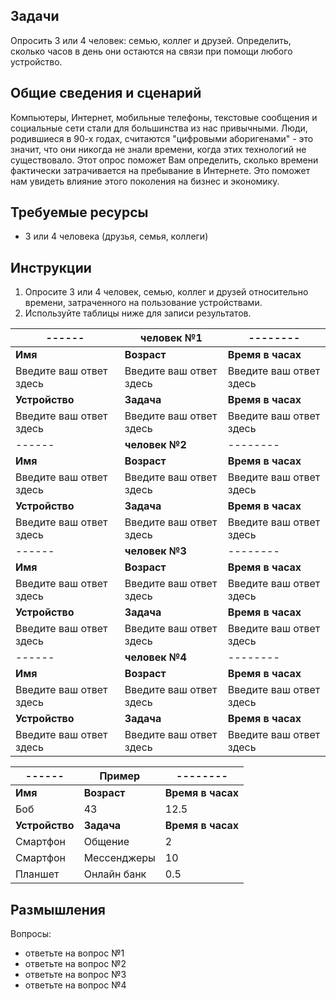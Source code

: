 ## Задачи

Опросить 3 или 4 человек: семью, коллег и друзей. Определить, сколько часов в день они остаются на связи при помощи любого устройство.

## Общие сведения и сценарий

Компьютеры, Интернет, мобильные телефоны, текстовые сообщения и социальные сети стали для большинства из нас привычными. Люди, родившиеся в 90-х годах, считаются "цифровыми аборигенами" - это значит, что они никогда не знали времени, когда этих технологий не существовало. Этот опрос поможет Вам определить, сколько времени фактически затрачивается на пребывание в Интернете. Это поможет нам увидеть влияние этого поколения на бизнес и экономику.

## Требуемые ресурсы

* 3 или 4 человека (друзья, семья, коллеги)

## Инструкции

1. Опросите 3 или 4 человек, семью, коллег и друзей относительно времени, затраченного на пользование устройствами.
2. Используйте таблицы ниже для записи результатов.

|------ | человек №1 |-------- |
|---- | ------------ | ------------|
| **Имя** | **Возраст** | **Время в часах** |
| Введите ваш ответ здесь | Введите ваш ответ здесь | Введите ваш ответ здесь |
| **Устройство** | **Задача** | **Время в часах** |
| Введите ваш ответ здесь | Введите ваш ответ здесь | Введите ваш ответ здесь |
|------ | **человек №2** |-------- |
| **Имя** | **Возраст** | **Время в часах** |
| Введите ваш ответ здесь | Введите ваш ответ здесь | Введите ваш ответ здесь |
| **Устройство** | **Задача** | **Время в часах** |
| Введите ваш ответ здесь | Введите ваш ответ здесь | Введите ваш ответ здесь |
|------ | **человек №3** |-------- |
| **Имя** | **Возраст** | **Время в часах** |
| Введите ваш ответ здесь | Введите ваш ответ здесь | Введите ваш ответ здесь |
| **Устройство** | **Задача** | **Время в часах** |
| Введите ваш ответ здесь | Введите ваш ответ здесь | Введите ваш ответ здесь |
|------ | **человек №4** |-------- |
| **Имя** | **Возраст** | **Время в часах** |
| Введите ваш ответ здесь | Введите ваш ответ здесь | Введите ваш ответ здесь |
| **Устройство** | **Задача** | **Время в часах** |
| Введите ваш ответ здесь | Введите ваш ответ здесь | Введите ваш ответ здесь |

|------ | Пример |-------- |
|---- | ------------ | ------------|
| **Имя** | **Возраст** | **Время в часах** |
| Боб | 43 | 12.5 |
| **Устройство** | **Задача** | **Время в часах** |
| Смартфон | Общение | 2 |
| Смартфон | Мессенджеры | 10 |
| Планшет | Онлайн банк | 0.5 |

## Размышления
Вопросы:
- ответьте на вопрос №1
- ответьте на вопрос №2
- ответьте на вопрос №3
- ответьте на вопрос №4